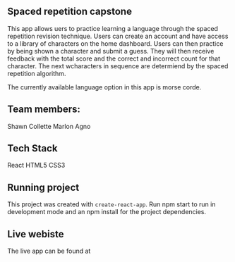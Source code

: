 ## Spaced repetition capstone
This app allows uers to practice learning a language through the spaced repetition revision technique. Users can create an account and have access to a library of characters on the home dashboard.  Users can then practice by being shown a character and submit a guess.  They will then receive feedback with the total score and the correct and incorrect count for that character. The next wcharacters in sequence are determiend by the spaced repetition algorithm.

The currently available language option in this app is morse corde.

## Team members:
Shawn Collette
Marlon Agno

## Tech Stack
React
HTML5
CSS3

## Running project
This project was created with `create-react-app`.  Run npm start to run in development mode and an npm install for the project dependencies.

## Live webiste
The live app can be found at 